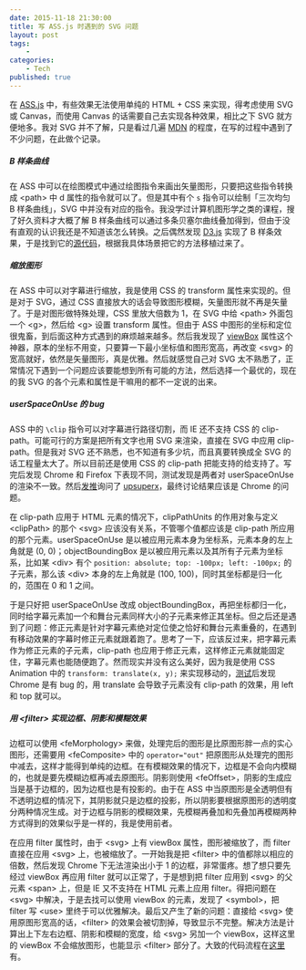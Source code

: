```yaml
---
date: 2015-11-18 21:30:00
title: 写 ASS.js 时遇到的 SVG 问题
layout: post
tags:
    - 
categories:
    - Tech
published: true
---
```

在 [ASS.js](https://github.com/weizhenye/ASS) 中，有些效果无法使用单纯的 HTML + CSS 来实现，得考虑使用 SVG 或 Canvas，而使用 Canvas 的话需要自己去实现各种效果，相比之下 SVG 就方便地多。我对 SVG 并不了解，只是看过几遍 [MDN](https://developer.mozilla.org/en-US/docs/Web/SVG) 的程度，在写的过程中遇到了不少问题，在此做个记录。

<!-- more -->

##### B 样条曲线

在 ASS 中可以在绘图模式中通过绘图指令来画出矢量图形，只要把这些指令转换成 &lt;path&gt; 中 d 属性的指令就可以了。但是其中有个 `s` 指令可以绘制「三次均匀 B 样条曲线」，SVG 中并没有对应的指令。我没学过计算机图形学之类的课程，搜了好久资料才大概了解 B 样条曲线可以通过多条贝塞尔曲线叠加得到，但由于没有直观的认识我还是不知道该怎么转换。之后偶然发现 [D3.js](https://github.com/mbostock/d3) 实现了 B 样条效果，于是找到它的[源代码](https://github.com/mbostock/d3/blob/master/src/svg/line.js)，根据我具体场景把它的方法移植过来了。

##### 缩放图形

在 ASS 中可以对字幕进行缩放，我是使用 CSS 的 transform 属性来实现的。但是对于 SVG，通过 CSS 直接放大的话会导致图形模糊，矢量图形就不再是矢量了。于是对图形做特殊处理，CSS 里放大倍数为 1，在 SVG 中给 &lt;path&gt; 外面包一个 &lt;g&gt;，然后给 &lt;g&gt; 设置 transform 属性。但由于 ASS 中图形的坐标和定位很鬼畜，到后面这种方式遇到的麻烦越来越多。然后我发现了 [viewBox](https://developer.mozilla.org/en-US/docs/Web/SVG/Attribute/viewBox) 属性这个神器，原本的坐标不用变，只要算一下最小坐标值和图形宽高，再改变 &lt;svg&gt; 的宽高就好，依然是矢量图形，真是优雅。然后就感觉自己对 SVG 太不熟悉了，正常情况下遇到一个问题应该要能想到所有可能的方法，然后选择一个最优的，现在的我 SVG 的各个元素和属性是干嘛用的都不一定说的出来。

##### userSpaceOnUse 的 bug

ASS 中的 `\clip` 指令可以对字幕进行路径切割，而 IE 还不支持 CSS 的 clip-path。可能可行的方案是把所有文字也用 SVG 来渲染，直接在 SVG 中应用 clip-path。但是我对 SVG 还不熟悉，也不知道有多少坑，而且真要转换成全 SVG 的话工程量太大了。所以目前还是使用 CSS 的 clip-path 把能支持的给支持了。写完后发现 Chrome 和 Firefox 下表现不同，测试发现是两者对 userSpaceOnUse 的渲染不一致。然后[发推](https://twitter.com/weizhenye/status/662197864798380032)询问了 [upsuperx](https://twitter.com/upsuperx)，最终讨论结果应该是 Chrome 的问题。

在 clip-path 应用于 HTML 元素的情况下，clipPathUnits 的作用对象与定义 &lt;clipPath&gt; 的那个 &lt;svg&gt; 应该没有关系，不管哪个值都应该是 clip-path 所应用的那个元素。userSpaceOnUse 是以被应用元素本身为坐标系，元素本身的左上角就是 (0, 0)；objectBoundingBox 是以被应用元素以及其所有子元素为坐标系，比如某 &lt;div&gt; 有个 `position: absolute; top: -100px; left: -100px;` 的子元素，那么该 &lt;div&gt; 本身的左上角就是 (100, 100)，同时其坐标都是归一化的，范围在 0 和 1 之间。

于是只好把 userSpaceOnUse 改成 objectBoundingBox，再把坐标都归一化，同时给字幕元素加一个和舞台元素同样大小的子元素来修正其坐标。但之后还是遇到了问题：修正元素是针对字幕元素绝对定位使之恰好和舞台元素重叠的，在遇到有移动效果的字幕时修正元素就跟着跑了。思考了一下，应该反过来，把字幕元素作为修正元素的子元素，clip-path 也应用于修正元素，这样修正元素就能固定住，字幕元素也能随便跑了。然而现实并没有这么美好，因为我是使用 CSS Animation 中的  `transform: translate(x, y);` 来实现移动的，[测试](https://codepen.io/weizhenye/pen/Lpabqw)后发现 Chrome 是有 bug 的，用 translate 会导致子元素没有 clip-path 的效果，用 left 和 top 就可以。

##### 用 &lt;filter&gt; 实现边框、阴影和模糊效果

边框可以使用 &lt;feMorphology&gt; 来做，处理完后的图形是比原图形胖一点的实心图形，还需要用 &lt;feComposite&gt; 中的 `operator="out"` 把原图形从处理完的图形中减去，这样才能得到单纯的边框。在有模糊效果的情况下，边框是不会向内模糊的，也就是要先模糊边框再减去原图形。阴影则使用 &lt;feOffset&gt;，阴影的生成应当是基于边框的，因为边框也是有投影的。由于在 ASS 中当原图形是全透明但有不透明边框的情况下，其阴影就只是边框的投影，所以阴影要根据原图形的透明度分两种情况生成。对于边框与阴影的模糊效果，先模糊再叠加和先叠加再模糊两种方式得到的效果似乎是一样的，我是使用前者。

在应用 filter 属性时，由于 &lt;svg&gt; 上有 viewBox 属性，图形被缩放了，而 filter 直接在应用 &lt;svg&gt; 上，也被缩放了。一开始我是把 &lt;filter&gt; 中的值都除以相应的倍数，然后发现 Chrome 下无法渲染出小于 1  的边框，非常蛋疼。想了想只要先经过 viewBox 再应用 filter 就可以正常了，于是想到把 filter 应用到 &lt;svg&gt; 的父元素 &lt;span&gt; 上，但是 IE 又不支持在 HTML 元素上应用 filter。得把问题在 &lt;svg&gt; 中解决，于是去找可以使用 viewBox 的元素，发现了 &lt;symbol&gt;，把 filter 写 &lt;use&gt; 里终于可以优雅解决。最后又产生了新的问题：直接给 &lt;svg&gt; 使用原图形宽高的话，&lt;filter&gt; 的效果会被切割掉，导致显示不完整。解决方法是计算出上下左右边框、阴影和模糊的宽度，给 &lt;svg&gt; 另加一个 viewBox，这样这里的 viewBox 不会缩放图形，也能显示 &lt;filter&gt; 部分了。大致的代码流程在[这里](https://codepen.io/weizhenye/pen/XmypVp)有。
